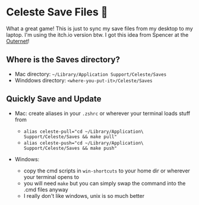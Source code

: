 # Celeste Save Files :strawberry:

What a great game! This is just to sync my save files from my desktop to my laptop. 
I'm using the itch.io version btw. I got this idea from Spencer at the [Outernet](https://github.com/hackclub/outernet)!

## Where is the Saves directory?

- Mac directory: `~/Library/Application Support/Celeste/Saves`
- Winddows directory: `<where-you-put-it>/Celeste/Saves`

## Quickly Save and Update

- Mac: create aliases in your `.zshrc` or wherever your terminal loads stuff from
    - `alias celeste-pull="cd ~/Library/Application\ Support/Celeste/Saves && make pull"`
    - `alias celeste-push="cd ~/Library/Application\ Support/Celeste/Saves && make push"`

- Windows:
    - copy the cmd scripts in `win-shortcuts` to your home dir or wherever your terminal opens to
    - you will need `make` but you can simply swap the command into the .cmd files anyway
    - I really don't like windows, unix is so much better
